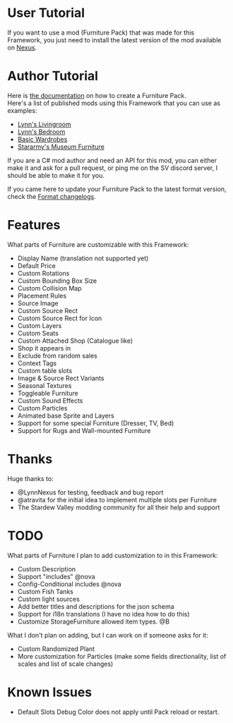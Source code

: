 # User Tutorial

If you want to use a mod (Furniture Pack) that was made for this Framework, you just need to install the latest version of the mod available on [Nexus](https://www.nexusmods.com/stardewvalley/mods/23458?tab=files).

# Author Tutorial

Here is [the documentation](https://github.com/Leroymilo/FurnitureFramework/blob/main/doc/Author.md) on how to create a Furniture Pack.  
Here's a list of published mods using this Framework that you can use as examples:
- [Lynn's Livingroom](https://www.nexusmods.com/stardewvalley/mods/23677)
- [Lynn's Bedroom](https://www.nexusmods.com/stardewvalley/mods/24275)
- [Basic Wardrobes](https://www.nexusmods.com/stardewvalley/mods/23666)
- [Stararmy's Museum Furniture](https://www.nexusmods.com/stardewvalley/mods/24224)

If you are a C# mod author and need an API for this mod, you can either make it and ask for a pull request, or ping me on the SV discord server, I should be able to make it for you.

If you came here to update your Furniture Pack to the latest format version, check the [Format changelogs](https://github.com/Leroymilo/FurnitureFramework/blob/main/doc/Format%20changelogs.md).

# Features

What parts of Furniture are customizable with this Framework:
- Display Name (translation not supported yet)
- Default Price
- Custom Rotations
- Custom Bounding Box Size
- Custom Collision Map
- Placement Rules
- Source Image
- Custom Source Rect
- Custom Source Rect for Icon
- Custom Layers
- Custom Seats
- Custom Attached Shop (Catalogue like)
- Shop it appears in
- Exclude from random sales
- Context Tags
- Custom table slots
- Image & Source Rect Variants
- Seasonal Textures
- Toggleable Furniture
- Custom Sound Effects
- Custom Particles
- Animated base Sprite and Layers
- Support for some special Furniture (Dresser, TV, Bed)
- Support for Rugs and Wall-mounted Furniture

# Thanks

Huge thanks to:
- @LynnNexus for testing, feedback and bug report
- @atravita for the initial idea to implement multiple slots per Furniture
- The Stardew Valley modding community for all their help and support

# TODO

What parts of Furniture I plan to add customization to in this Framework:
- Custom Description
- Support "includes"			@nova
- Config-Conditional includes	@nova
- Custom Fish Tanks
- Custom light sources
- Add better titles and descriptions for the json schema
- Support for i18n translations (I have no idea how to do this)
- Customize StorageFurniture allowed item types.	@B

What I don't plan on adding, but I can work on if someone asks for it:
- Custom Randomized Plant
- More customization for Particles (make some fields directionality, list of scales and list of scale changes)

# Known Issues

- Default Slots Debug Color does not apply until Pack reload or restart.
